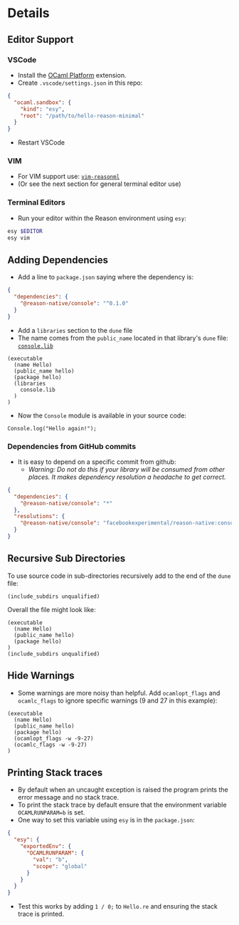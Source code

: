 # Details

## Editor Support

### VSCode

- Install the [OCaml Platform](https://marketplace.visualstudio.com/items?itemName=ocamllabs.ocaml-platform) extension.
- Create `.vscode/settings.json` in this repo:

```json
{
  "ocaml.sandbox": {
    "kind": "esy",
    "root": "/path/to/hello-reason-minimal"
  }
}
```

- Restart VSCode

### VIM

- For VIM support use: [`vim-reasonml`](https://github.com/jordwalke/vim-reasonml)
- (Or see the next section for general terminal editor use)

### Terminal Editors

- Run your editor within the Reason environment using `esy`:

```bash
esy $EDITOR
esy vim
```

## Adding Dependencies

- Add a line to `package.json` saying where the dependency is:

```json
{
  "dependencies": {
    "@reason-native/console": "^0.1.0"
  }
}
```

- Add a `libraries` section to the `dune` file
- The name comes from the `public_name` located in that library's `dune` file: [`console.lib`](https://github.com/facebookexperimental/reason-native/blob/master/src/console/dune#L3)

```
(executable
  (name Hello)
  (public_name hello)
  (package hello)
  (libraries
    console.lib
  )
)
```

- Now the `Console` module is available in your source code:

```reason
Console.log("Hello again!");
```

### Dependencies from GitHub commits

- It is easy to depend on a specific commit from github:
  - _Warning: Do not do this if your library will be consumed from other places. It makes dependency resolution a headache to get correct._

```json
{
  "dependencies": {
    "@reason-native/console": "*"
  },
  "resolutions": {
    "@reason-native/console": "facebookexperimental/reason-native:console.json#a33f1528"
  }
}
```

## Recursive Sub Directories

To use source code in sub-directories recursively add to the end of the `dune` file:

```
(include_subdirs unqualified)
```

Overall the file might look like:

```
(executable
  (name Hello)
  (public_name hello)
  (package hello)
)
(include_subdirs unqualified)
```

## Hide Warnings

- Some warnings are more noisy than helpful. Add `ocamlopt_flags` and `ocamlc_flags` to ignore specific warnings (9 and 27 in this example):

```
(executable
  (name Hello)
  (public_name hello)
  (package hello)
  (ocamlopt_flags -w -9-27)
  (ocamlc_flags -w -9-27)
)
```

## Printing Stack traces

- By default when an uncaught exception is raised the program prints the error message and no stack trace.
- To print the stack trace by default ensure that the environment variable `OCAMLRUNPARAM=b` is set.
- One way to set this variable using `esy` is in the `package.json`:

```json
{
  "esy": {
    "exportedEnv": {
      "OCAMLRUNPARAM": {
        "val": "b",
        "scope": "global"
      }
    }
  }
}
```

- Test this works by adding `1 / 0;` to `Hello.re` and ensuring the stack trace is printed.

